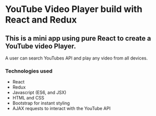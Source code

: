 # YouTube Video Player build with React and Redux
## This is a mini app using pure React to create a YouTube video Player.
A user can search YouTubes API and play any video from all devices.

### Technologies used
- React
- Redux
- Javascript (ES6, and JSX)
- HTML and CSS
- Bootstrap for instant styling
- AJAX requests to interact with the YouTube API
